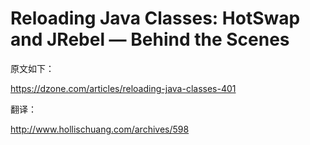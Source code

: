 # Reloading Java Classes: HotSwap and JRebel — Behind the Scenes
原文如下：

https://dzone.com/articles/reloading-java-classes-401

翻译：

http://www.hollischuang.com/archives/598
